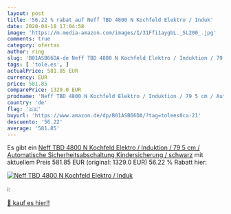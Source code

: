 ```yaml
---
layout: post
title: '56.22 % rabat auf Neff TBD 4800 N Kochfeld Elektro / Induk'
date: 2020-04-18 17:04:58
image: 'https://m.media-amazon.com/images/I/31Ffi1aygbL._SL200_.jpg'
comments: true
category: ofertas
author: ring
slug: 'B01ASB66DA-de Neff TBD 4800 N Kochfeld Elektro / Induktion / 79 5 cm /...'
tags: [ 'tole.es', ]
actualPrice: 581.85 EUR
currency: EUR
price: 581.85
comparePrice: 1329.0 EUR
prodname: 'Neff TBD 4800 N Kochfeld Elektro / Induktion / 79 5 cm / Automatische Sicherheitsabschaltung Kindersicherung / schwarz'
country: 'de'
flag: '🇩🇪'
buyurl: 'https://www.amazon.de/dp/B01ASB66DA/?tag=tolees0ca-21'
descuento: '56.22'
average: '581.85'
---
```


Es gibt ein [Neff TBD 4800 N Kochfeld Elektro / Induktion / 79 5 cm / Automatische Sicherheitsabschaltung Kindersicherung / schwarz](https://www.amazon.de/dp/B01ASB66DA/?tag=tolees0ca-21) mit aktuellem Preis 581.85 EUR (original: 1329.0 EUR) 56.22 % Rabatt hier:

[![Neff TBD 4800 N Kochfeld Elektro / Induk](https://m.media-amazon.com/images/I/31Ffi1aygbL._SL200_.jpg)](https://www.amazon.de/dp/B01ASB66DA/?tag=tolees0ca-21)

ℹ️:


[🛒 kauf es hier!!](https://www.amazon.de/dp/B01ASB66DA/?tag=tolees0ca-21)
